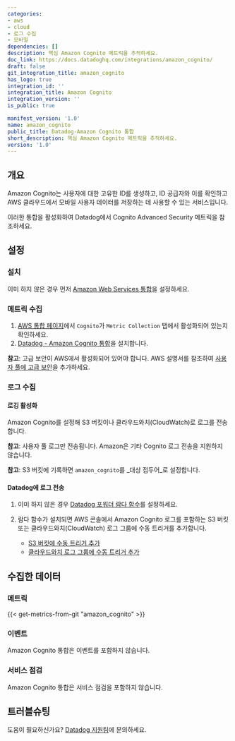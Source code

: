 ```yaml
---
categories:
- aws
- cloud
- 로그 수집
- 모바일
dependencies: []
description: 핵심 Amazon Cognito 메트릭을 추적하세요.
doc_link: https://docs.datadoghq.com/integrations/amazon_cognito/
draft: false
git_integration_title: amazon_cognito
has_logo: true
integration_id: ''
integration_title: Amazon Cognito
integration_version: ''
is_public: true

manifest_version: '1.0'
name: amazon_cognito
public_title: Datadog-Amazon Cognito 통합
short_description: 핵심 Amazon Cognito 메트릭을 추적하세요.
version: '1.0'
---
```


<!--  SOURCED FROM https://github.com/DataDog/dogweb -->
## 개요

Amazon Cognito는 사용자에 대한 고유한 ID를 생성하고, ID 공급자와 이를 확인하고 AWS 클라우드에서 모바일 사용자 데이터를 저장하는 데 사용할 수 있는 서비스입니다.

이러한 통합을 활성화하여 Datadog에서 Cognito Advanced Security 메트릭을 참조하세요.

## 설정

### 설치

이미 하지 않은 경우 먼저 [Amazon Web Services 통합][1]을 설정하세요.

### 메트릭 수집

1. [AWS 통합 페이지][2]에서 `Cognito`가 `Metric Collection` 탭에서 활성화되어 있는지 확인하세요.
2. [Datadog - Amazon Cognito 통합][3]을 설치합니다.

**참고**: 고급 보안이 AWS에서 활성화되어 있어야 합니다. AWS 설명서를 참조하여 [사용자 풀에 고급 보안][4]을 추가하세요.

### 로그 수집

#### 로깅 활성화

Amazon Cognito를 설정해 S3 버킷이나 클라우드와치(CloudWatch)로 로그를 전송합니다.

**참고**: 사용자 풀 로그만 전송됩니다. Amazon은 기타 Cognito 로그 전송을 지원하지 않습니다.

**참고**: S3 버킷에 기록하면 `amazon_cognito`를 _대상 접두어_로 설정합니다.

#### Datadog에 로그 전송

1. 이미 하지 않은 경우 [Datadog 포워더 람다 함수][5]를 설정하세요.
2. 람다 함수가 설치되면 AWS  콘솔에서 Amazon Cognito 로그를 포함하는 S3 버킷 또는 클라우드와치(CloudWatch) 로그 그룹에 수동 트리거를 추가합니다.

    - [S3 버킷에 수동 트리거 추가][6]
    - [클라우드와치 로그 그룹에 수동 트리거 추가][7]

## 수집한 데이터

### 메트릭
{{< get-metrics-from-git "amazon_cognito" >}}


### 이벤트

Amazon Cognito 통합은 이벤트를 포함하지 않습니다.

### 서비스 점검

Amazon Cognito 통합은 서비스 점검을 포함하지 않습니다.

## 트러블슈팅

도움이 필요하신가요? [Datadog 지원팀][9]에 문의하세요.

[1]: https://docs.datadoghq.com/ko/integrations/amazon_web_services/
[2]: https://app.datadoghq.com/integrations/amazon-web-services
[3]: https://app.datadoghq.com/integrations/amazon-cognito
[4]: https://docs.aws.amazon.com/cognito/latest/developerguide/cognito-user-pool-settings-advanced-security.html
[5]: https://docs.datadoghq.com/ko/logs/guide/forwarder/
[6]: https://docs.datadoghq.com/ko/integrations/amazon_web_services/?tab=allpermissions#collecting-logs-from-s3-buckets
[7]: https://docs.datadoghq.com/ko/integrations/amazon_web_services/?tab=allpermissions#collecting-logs-from-cloudwatch-log-group
[8]: https://github.com/DataDog/dogweb/blob/prod/integration/amazon_cognito/amazon_cognito_metadata.csv
[9]: https://docs.datadoghq.com/ko/help/

